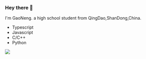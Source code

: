 ### Hey there 👋
I'm GaoNeng. a high school student from QingDao,ShanDong,China.

- Typescript
- Javascript
- C/C++
- Python

![](https://github-readme-stats.vercel.app/api?username=GaoNeng-wWw)
